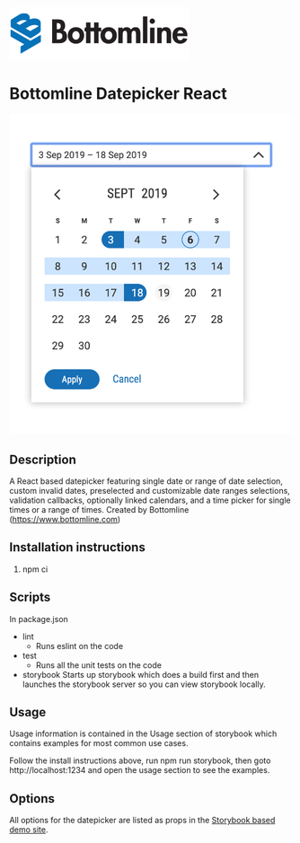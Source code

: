 ![Bottomline](https://raw.githubusercontent.com/bottomline/bottomline-datepicker/master/BT-logo-web-full-color.png)

# Bottomline Datepicker React

![Datepicker React](https://raw.githubusercontent.com/bottomline/bottomline-datepicker/master/readmeScreenshot.png)

## Description

A React based datepicker featuring single date or range of date selection, custom invalid dates, preselected and customizable date ranges selections, validation callbacks, optionally linked calendars, and a time picker for single times or a range of times. Created by Bottomline (https://www.bottomline.com)

## Installation instructions

  1.  npm ci

## Scripts

In package.json

* lint
  * Runs eslint on the code
* test
  * Runs all the unit tests on the code
* storybook
  Starts up storybook which does a build first and then launches the storybook server so you can view storybook locally.

## Usage

Usage information is contained in the Usage section of storybook which contains examples for most common use cases.

Follow the install instructions above, run npm run storybook, then goto http://localhost:1234 and open the usage section to see the examples.

## Options

All options for the datepicker are listed as props in the [Storybook based demo site](https://bottomline.github.io/bottomline-datepicker).
